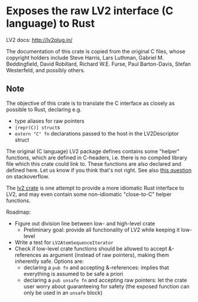 # Exposes the raw LV2 interface (C language) to Rust

LV2 docs: http://lv2plug.in/

The documentation of this crate is copied from the original C files, whose
copyright holders include Steve Harris, Lars Luthman, Gabriel M. Beddingfield, David Robillard, Richard W.E. Furse, Paul Barton-Davis, Stefan Westerfeld, and possibly others.

## Note

The objective of this crate is to translate the C interface as closely as
possible to Rust, declaring e.g.

* type aliases for raw pointers
* `[repr(C)] struct`s
* `extern "C" fn` declarations passed to the host in the LV2Descriptor struct

The original (C language) LV2 package defines contains some "helper" functions, which are
defined in C-headers, i.e. there is no compiled library file which this crate 
could link to. These functions are also declared and defined here. Let us know if 
you think that's not right. See also [this question](http://stackoverflow.com/questions/40944524/how-does-one-design-a-plugin-interface-for-digital-audio-workstation-hosts-in-pu) on stackoverflow.

The [lv2 crate](https://crates.io/crates/lv2) is one attempt to provide a more
idiomatic Rust interface to LV2, and may even contain some non-idiomatic
"close-to-C" helper functions.

Roadmap:

- Figure out division line between low- and high-level crate
  - Preliminary goal: provide all functionality of LV2 while keeping it low-level
- Write a test for `LV2AtomSequenceIterator`
- Check if low-level crate functions should be allowed to accept &-references as argument (instead of raw pointers), making them inherently safe. Options are:
  - declaring a `pub fn` and accepting &-references: implies that everything is assumed to be safe a priori
  - declaring a `pub unsafe fn` and accepting raw pointers: let the crate user worry about guaranteeing for safety (the exposed function can only be used in an `unsafe` block)


